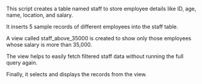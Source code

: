 This script creates a table named staff to store employee details like ID, age, name, location, and salary.

It inserts 5 sample records of different employees into the staff table.

A view called staff_above_35000 is created to show only those employees whose salary is more than 35,000.

The view helps to easily fetch filtered staff data without running the full query again.

Finally, it selects and displays the records from the view.
